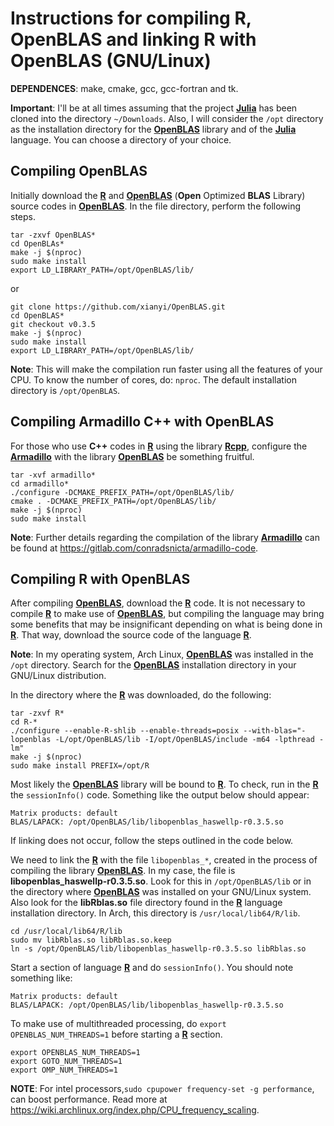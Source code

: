 # Instructions for compiling R, OpenBLAS and linking R with OpenBLAS (GNU/Linux)

**DEPENDENCES**: make, cmake, gcc, gcc-fortran and tk.

**Important**: I'll be at all times assuming that the project [**Julia**](https://julialang.org/) has been cloned into the directory `~/Downloads`. Also, I will consider the `/opt` directory as the installation directory for the [**OpenBLAS**](https://www.openblas.net/) library and of the [**Julia**](https://julialang.org/) language. You can choose a directory of your choice.

## Compiling OpenBLAS

Initially download the [**R**](https://cloud.r-project.org/) and [**OpenBLAS**](https://www.openblas.net/) (**Open** Optimized **BLAS** Library) source codes in [**OpenBLAS**](https://www.openblas.net/). In the file directory, perform the following steps.
```
tar -zxvf OpenBLAS*
cd OpenBLAs*
make -j $(nproc)
sudo make install
export LD_LIBRARY_PATH=/opt/OpenBLAS/lib/
```
or

```
git clone https://github.com/xianyi/OpenBLAS.git
cd OpenBLAS*
git checkout v0.3.5
make -j $(nproc)
sudo make install
export LD_LIBRARY_PATH=/opt/OpenBLAS/lib/

```
**Note**: This will make the compilation run faster using all the features of your CPU. To know the number of cores, do: ```nproc```. The default installation directory is `/opt/OpenBLAS`.


## Compiling Armadillo C++  with OpenBLAS

For those who use **C++** codes in [**R**](https://cloud.r-project.org/) using the library [**Rcpp**](http://www.rcpp.org/), configure the [**Armadillo**](http://arma.sourceforge.net/) with the library [**OpenBLAS**](https://www.openblas.net/) be something fruitful.

```
tar -xvf armadillo*
cd armadillo*
./configure -DCMAKE_PREFIX_PATH=/opt/OpenBLAS/lib/
cmake . -DCMAKE_PREFIX_PATH=/opt/OpenBLAS/lib/
make -j $(nproc)
sudo make install
```
**Note**: Further details regarding the compilation of the library [**Armadillo**](http://arma.sourceforge.net/) can be found at https://gitlab.com/conradsnicta/armadillo-code.

## Compiling R with OpenBLAS

After compiling [**OpenBLAS**](https://www.openblas.net/), download the [**R**](https://cloud.r-project.org/) code. It is not necessary to compile [**R**](https://cloud.r-project.org/) to make use of [**OpenBLAS**](https://www.openblas.net/), but compiling the language may bring some benefits that may be insignificant depending on what is being done in [**R**](https://cloud.r-project.org/). That way, download the source code of the language [**R**](https://cloud.r-project.org/).

**Note**: In my operating system, Arch Linux, [**OpenBLAS**](https://www.openblas.net/) was installed in the ```/opt``` directory. Search for the [**OpenBLAS**](https://www.openblas.net/) installation directory in your GNU/Linux distribution.

In the directory where the [**R**](https://cloud.r-project.org/) was downloaded, do the following:

```
tar -zxvf R*
cd R-* 
./configure --enable-R-shlib --enable-threads=posix --with-blas="-lopenblas -L/opt/OpenBLAS/lib -I/opt/OpenBLAS/include -m64 -lpthread -lm"
make -j $(nproc)
sudo make install PREFIX=/opt/R
```

Most likely the [**OpenBLAS**](https://www.openblas.net/) library will be bound to [**R**](https://cloud.r-project.org/). To check, run  in the [**R**](https://cloud.r-project.org/) the ```sessionInfo()``` code. Something like the output below should appear:

```
Matrix products: default
BLAS/LAPACK: /opt/OpenBLAS/lib/libopenblas_haswellp-r0.3.5.so
```
If linking does not occur, follow the steps outlined in the code below.

We need to link the [**R**](https://cloud.r-project.org/) with the file ```libopenblas_*```, created in the process of compiling the library [**OpenBLAS**](https://www.openblas.net/). In my case, the file is **libopenblas_haswellp-r0.3.5.so**. Look for this in ```/opt/OpenBLAS/lib``` or in the directory where [**OpenBLAS**](https://www.openblas.net/) was installed on your GNU/Linux system. Also look for the **libRblas.so** file directory found in the [**R**](https://cloud.r-project.org/) language installation directory. In Arch, this directory is ```/usr/local/lib64/R/lib```. 

```
cd /usr/local/lib64/R/lib
sudo mv libRblas.so libRblas.so.keep
ln -s /opt/OpenBLAS/lib/libopenblas_haswellp-r0.3.5.so libRblas.so
```

Start a section of language [**R**](https://cloud.r-project.org/) and do ```sessionInfo()```. You should note something like:

```
Matrix products: default
BLAS/LAPACK: /opt/OpenBLAS/lib/libopenblas_haswellp-r0.3.5.so
```
To make use of multithreaded processing, do ```export OPENBLAS_NUM_THREADS=1``` before starting a [**R**](https://cloud.r-project.org/) section.

```
export OPENBLAS_NUM_THREADS=1
export GOTO_NUM_THREADS=1
export OMP_NUM_THREADS=1
```

**NOTE**: For intel processors,```sudo cpupower frequency-set -g performance```, can boost performance. Read more at https://wiki.archlinux.org/index.php/CPU_frequency_scaling.






